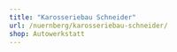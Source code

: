 ```yaml
---
title: "Karosseriebau Schneider"
url: /nuernberg/karosseriebau-schneider/
shop: Autowerkstatt
---
```

